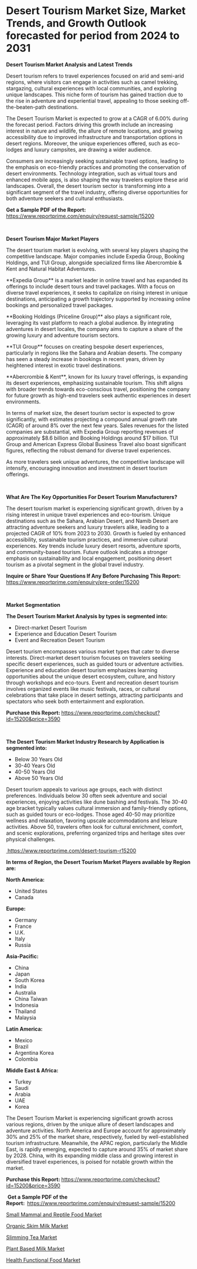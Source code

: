 <p><h1>Desert Tourism Market Size, Market Trends, and Growth Outlook forecasted for period from 2024 to 2031</h1></p><p><strong>Desert Tourism Market Analysis and Latest Trends</strong></p>
<p><p>Desert tourism refers to travel experiences focused on arid and semi-arid regions, where visitors can engage in activities such as camel trekking, stargazing, cultural experiences with local communities, and exploring unique landscapes. This niche form of tourism has gained traction due to the rise in adventure and experiential travel, appealing to those seeking off-the-beaten-path destinations.</p><p>The Desert Tourism Market is expected to grow at a CAGR of 6.00% during the forecast period. Factors driving this growth include an increasing interest in nature and wildlife, the allure of remote locations, and growing accessibility due to improved infrastructure and transportation options in desert regions. Moreover, the unique experiences offered, such as eco-lodges and luxury campsites, are drawing a wider audience. </p><p>Consumers are increasingly seeking sustainable travel options, leading to the emphasis on eco-friendly practices and promoting the conservation of desert environments. Technology integration, such as virtual tours and enhanced mobile apps, is also shaping the way travelers explore these arid landscapes. Overall, the desert tourism sector is transforming into a significant segment of the travel industry,  offering diverse opportunities for both adventure seekers and cultural enthusiasts.</p></p>
<p><strong>Get a Sample PDF of the Report:&nbsp;</strong> <a href="https://www.reportprime.com/enquiry/request-sample/15200?utm_campaign=1737&utm_medium=2&utm_source=Github&utm_content=ia&utm_term=18102024&utm_id=desert-tourism">https://www.reportprime.com/enquiry/request-sample/15200</a></p>
<p>&nbsp;</p>
<p><strong>Desert Tourism Major Market Players</strong></p>
<p><p>The desert tourism market is evolving, with several key players shaping the competitive landscape. Major companies include Expedia Group, Booking Holdings, and TUI Group, alongside specialized firms like Abercrombie & Kent and Natural Habitat Adventures. </p><p>**Expedia Group** is a market leader in online travel and has expanded its offerings to include desert tours and travel packages. With a focus on diverse travel experiences, it seeks to capitalize on rising interest in unique destinations, anticipating a growth trajectory supported by increasing online bookings and personalized travel packages.</p><p>**Booking Holdings (Priceline Group)** also plays a significant role, leveraging its vast platform to reach a global audience. By integrating adventures in desert locales, the company aims to capture a share of the growing luxury and adventure tourism sectors.</p><p>**TUI Group** focuses on creating bespoke desert experiences, particularly in regions like the Sahara and Arabian deserts. The company has seen a steady increase in bookings in recent years, driven by heightened interest in exotic travel destinations.</p><p>**Abercrombie & Kent**, known for its luxury travel offerings, is expanding its desert experiences, emphasizing sustainable tourism. This shift aligns with broader trends towards eco-conscious travel, positioning the company for future growth as high-end travelers seek authentic experiences in desert environments.</p><p>In terms of market size, the desert tourism sector is expected to grow significantly, with estimates projecting a compound annual growth rate (CAGR) of around 8% over the next few years. Sales revenues for the listed companies are substantial, with Expedia Group reporting revenues of approximately $8.6 billion and Booking Holdings around $17 billion. TUI Group and American Express Global Business Travel also boast significant figures, reflecting the robust demand for diverse travel experiences. </p><p>As more travelers seek unique adventures, the competitive landscape will intensify, encouraging innovation and investment in desert tourism offerings.</p></p>
<p>&nbsp;</p>
<p><strong>What Are The Key Opportunities For Desert Tourism Manufacturers?</strong></p>
<p><p>The desert tourism market is experiencing significant growth, driven by a rising interest in unique travel experiences and eco-tourism. Unique destinations such as the Sahara, Arabian Desert, and Namib Desert are attracting adventure seekers and luxury travelers alike, leading to a projected CAGR of 10% from 2023 to 2030. Growth is fueled by enhanced accessibility, sustainable tourism practices, and immersive cultural experiences. Key trends include luxury desert resorts, adventure sports, and community-based tourism. Future outlook indicates a stronger emphasis on sustainability and local engagement, positioning desert tourism as a pivotal segment in the global travel industry.</p></p>
<p><strong>Inquire or Share Your Questions If Any Before Purchasing This Report:</strong> <a href="https://www.reportprime.com/enquiry/pre-order/15200?utm_campaign=1737&utm_medium=2&utm_source=Github&utm_content=ia&utm_term=18102024&utm_id=desert-tourism">https://www.reportprime.com/enquiry/pre-order/15200</a></p>
<p>&nbsp;</p>
<p><strong>Market Segmentation</strong></p>
<p><strong>The Desert Tourism Market Analysis by types is segmented into:</strong></p>
<p><ul><li>Direct-market Desert Tourism</li><li>Experience and Education Desert Tourism</li><li>Event and Recreation Desert Tourism</li></ul></p>
<p><p>Desert tourism encompasses various market types that cater to diverse interests. Direct-market desert tourism focuses on travelers seeking specific desert experiences, such as guided tours or adventure activities. Experience and education desert tourism emphasizes learning opportunities about the unique desert ecosystem, culture, and history through workshops and eco-tours. Event and recreation desert tourism involves organized events like music festivals, races, or cultural celebrations that take place in desert settings, attracting participants and spectators who seek both entertainment and exploration.</p></p>
<p><strong>Purchase this Report:&nbsp;</strong><a href="https://www.reportprime.com/checkout?id=15200&price=3590&utm_campaign=1737&utm_medium=2&utm_source=Github&utm_content=ia&utm_term=18102024&utm_id=desert-tourism">https://www.reportprime.com/checkout?id=15200&price=3590</a></p>
<p>&nbsp;</p>
<p><strong>The Desert Tourism Market Industry Research by Application is segmented into:</strong></p>
<p><ul><li>Below 30 Years Old</li><li>30-40 Years Old</li><li>40-50 Years Old</li><li>Above 50 Years Old</li></ul></p>
<p><p>Desert tourism appeals to various age groups, each with distinct preferences. Individuals below 30 often seek adventure and social experiences, enjoying activities like dune bashing and festivals. The 30-40 age bracket typically values cultural immersion and family-friendly options, such as guided tours or eco-lodges. Those aged 40-50 may prioritize wellness and relaxation, favoring upscale accommodations and leisure activities. Above 50, travelers often look for cultural enrichment, comfort, and scenic explorations, preferring organized trips and heritage sites over physical challenges.</p></p>
<p><a href="https://www.reportprime.com/desert-tourism-r15200?utm_campaign=1737&utm_medium=2&utm_source=Github&utm_content=ia&utm_term=18102024&utm_id=desert-tourism">&nbsp;https://www.reportprime.com/desert-tourism-r15200</a></p>
<p><strong>In terms of Region, the Desert Tourism Market Players available by Region are:</strong></p>
<p>
    <p> <strong> North America: </strong>
        <ul>
            <li>United States</li>
            <li>Canada</li>
        </ul>
        </p> 
    <p> <strong> Europe: </strong>
        <ul>
            <li>Germany</li>
            <li>France</li>
            <li>U.K.</li>
            <li>Italy</li>
            <li>Russia</li>
        </ul>
        </p> 
    <p> <strong> Asia-Pacific: </strong>
        <ul>
            <li>China</li>
            <li>Japan</li>
            <li>South Korea</li>
            <li>India</li>
            <li>Australia</li>
            <li>China Taiwan</li>
            <li>Indonesia</li>
            <li>Thailand</li>
            <li>Malaysia</li>
        </ul>
        </p> 
    <p> <strong> Latin America: </strong>
        <ul>
            <li>Mexico</li>
            <li>Brazil</li>
            <li>Argentina Korea</li>
            <li>Colombia</li>
        </ul>
        </p> 
    <p> <strong> Middle East & Africa: </strong>
        <ul>
            <li>Turkey</li>
            <li>Saudi</li>
            <li>Arabia</li>
            <li>UAE</li>
            <li>Korea</li>
        </ul>
    </p>
    </p>
<p><p>The Desert Tourism Market is experiencing significant growth across various regions, driven by the unique allure of desert landscapes and adventure activities. North America and Europe account for approximately 30% and 25% of the market share, respectively, fueled by well-established tourism infrastructure. Meanwhile, the APAC region, particularly the Middle East, is rapidly emerging, expected to capture around 35% of market share by 2028. China, with its expanding middle class and growing interest in diversified travel experiences, is poised for notable growth within the market.</p></p>
<p><strong>Purchase this Report: </strong><a href="https://www.reportprime.com/checkout?id=15200&price=3590&utm_campaign=1737&utm_medium=2&utm_source=Github&utm_content=ia&utm_term=18102024&utm_id=desert-tourism">https://www.reportprime.com/checkout?id=15200&price=3590</a></p>
<p>&nbsp;<strong>Get a Sample PDF of the Report:&nbsp;&nbsp;</strong><a href="https://www.reportprime.com/enquiry/request-sample/15200?utm_campaign=1737&utm_medium=2&utm_source=Github&utm_content=ia&utm_term=18102024&utm_id=desert-tourism">https://www.reportprime.com/enquiry/request-sample/15200</a></p>
<p><strong></strong></p>
<p><p><a href="https://www.linkedin.com/pulse/market-leaders-laggards-global-small-mammal-reptile-food-trends-wvqmc?utm_campaign=1737&utm_medium=2&utm_source=Github&utm_content=ia&utm_term=18102024&utm_id=desert-tourism">Small Mammal and Reptile Food Market</a></p><p><a href="https://www.linkedin.com/pulse/emerging-opportunities-challenges-global-organic-skim-milk-market-njk0c?utm_campaign=1737&utm_medium=2&utm_source=Github&utm_content=ia&utm_term=18102024&utm_id=desert-tourism">Organic Skim Milk Market</a></p><p><a href="https://www.linkedin.com/pulse/slimming-tea-market-size-share-analysis-growth-trends-forecasts-ciqxc?utm_campaign=1737&utm_medium=2&utm_source=Github&utm_content=ia&utm_term=18102024&utm_id=desert-tourism">Slimming Tea Market</a></p><p><a href="https://www.linkedin.com/pulse/exploring-plant-based-milk-market-dynamics-revenue-analysis-kut3e?utm_campaign=1737&utm_medium=2&utm_source=Github&utm_content=ia&utm_term=18102024&utm_id=desert-tourism">Plant Based Milk Market</a></p><p><a href="https://www.linkedin.com/pulse/in-depth-health-functional-food-market-review-size-share-glwve?utm_campaign=1737&utm_medium=2&utm_source=Github&utm_content=ia&utm_term=18102024&utm_id=desert-tourism">Health Functional Food Market</a></p></p>